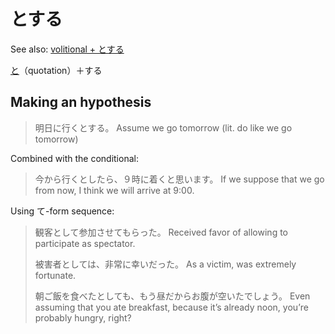 # とする

See also: [volitional + とする](・よう)

[と](と)（quotation）＋する

## Making an hypothesis

> 明日に行くとする。
> Assume we go tomorrow (lit. do like we go tomorrow)

Combined with the conditional:

> 今から行くとしたら、９時に着くと思います。
> If we suppose that we go from now, I think we will arrive at 9:00.

Using て-form sequence:

> 観客として参加させてもらった。
> Received favor of allowing to participate as spectator.
> 
> 被害者としては、非常に幸いだった。
> As a victim, was extremely fortunate.
> 
> 朝ご飯を食べたとしても、もう昼だからお腹が空いたでしょう。
> Even assuming that you ate breakfast, because it’s already noon, you’re probably hungry, right?

